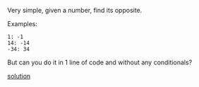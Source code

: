 Very simple, given a number, find its opposite.

Examples:

    1: -1
    14: -14
    -34: 34

But can you do it in 1 line of code and without any conditionals?

[solution](../solution/Opposite/%20number.js)